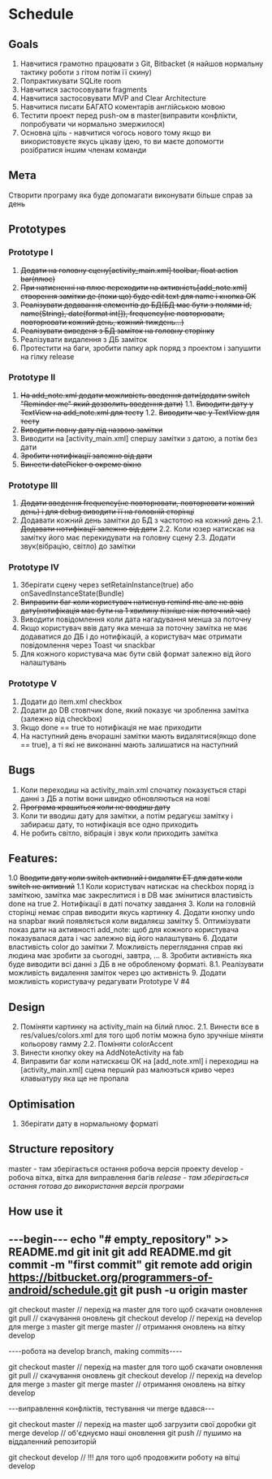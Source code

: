 # Schedule
## Goals
1. Навчитися грамотно працювати з Git, Bitbacket (я найшов нормальну тактику роботи з гітом потім її скину)
2. Попрактикувати SQLite room
3. Навчитися застосовувати fragments
4. Навчитися застосовувати MVP and Clear Architecture
5. Навчитися писати БАГАТО коментарів англійською мовою
6. Тестити проект перед push-ом в master(виправити конфлікти, попробувати чи нормально змержилося)
7. Основна ціль - навчитися чогось нового тому якщо ви використовуєте якусь цікаву ідею, то ви маєте допомогти розібратися іншим членам команди


## Мета

Cтворити програму яка буде допомагати виконувати більше справ за день 


## Prototypes

### Prototype I
1. ~~Додати на головну сцену[activity_main.xml] toolbar, float action bar(плюс)~~
2. ~~При натисненні на плюс переходити на активність[add_note.xml] створення замітки де (поки що) буде edit text для name і кнопка ОК~~
3. ~~Реалізувати додавання елементів до БД(БД має бути з полями id, name(String), date(format int[]), frequency(не повторювати, повторювати кожний день, кожний тиждень...)~~
4. ~~Реалізувати виведеня з БД заміток на головну сторінку~~
5. Реалізувати видалення з ДБ заміток
6. Протестити на баги, зробити папку apk поряд з проектом і запушити на гілку release 

### Prototype II
1. ~~На add_note.xml додати можливість введення дати(додати switch "Reminder me" який дозволить введення дати)~~ 
1.1. ~~Виводити дату у TextView на add_note.xml для тесту~~
1.2. ~~Виводити час у TextView для тесту~~
2. ~~Виводити повну дату під назвою замітки~~
3. Виводити на [activity_main.xml] спершу замітки з датою, а потім без дати
4. ~~Зробити нотифікації залежно від дати~~
5. ~~Винести datePicker в окреме вікно~~

### Prototype III
1. ~~Додати введення frequency(не повторювати, повторювати кожний день) і для debug виводити її на головній сторінці~~
2. Додавати кожний день замітки до БД з частотою на кожний день
2.1. ~~Додавати нотифікації залежно від дати~~ 
2.2. Коли юзер натискає на замітку його має перекидувати на головну сцену
2.3. Додати звук(вібрацію, світло) до замітки

### Prototype IV
1. Зберігати сцену через setRetainInstance(true) або onSavedInstanceState(Bundle)
2. ~~Виправити баг коли користувач натиснув remind me але не ввів дату(нотифікація має бути на 1 хвилину пізніше ніж поточний час)~~
3. Виводити повідомлення коли дата нагадування менша за поточну
4. Якщо користувач ввів дату яка менша за поточну замітка не має додаватися до ДБ і до нотифікацій, а користувач має отримати повідомлення через Toast чи snaсkbar
5. Для кожного користувача має бути свій формат залежно від його налаштувань

### Prototype V
1. Додати до item.xml checkbox
2. Додати до DB стовпчик done, який показує чи зробленна замітка (залежно від checkbox)
3. Якщо done == true то нотифікація не має приходити
4. На наступний день вчорашні замітки мають видалятися(якщо done == true), а ті які не виконанні мають залишатися на наступний


## Bugs
1. Коли переходиш на activity_main.xml спочатку показується старі данні з ДБ а потім вони швидко обновляються на нові
2. ~~Програма крашиться коли не вводиш дату~~
3. Коли ти вводиш дату для замітки, а потім редагуєш замітку і забираєш дату, то нотифікація все одно приходить
4. Не робить світло, вібрація і звук коли приходить замітка

## Features:
1.0 ~~Вводити дату коли switch активний і видаляти ET для дати коли switch не активний~~
1.1 Коли користувач натискає на checkbox поряд із заміткою, замітка має закреслитися і в DB має змінитися властивість done на true
2. Нотифікації в даті початку завдання
3. Коли на головній сторінці немає справ виводити якусь картинку
4. Додати кнопку undo на snapbar який появляється коли видаляєш замітку
5. Оптимізувати показ дати на активності add_note: щоб для кожного користувача показувалася дата і час залежно від його налаштувань
6. Додати властивість color до замітки
7. Можливість переглядання справ які людина має зробити за сьогодні, завтра, ...
8. Зробити активність яка буде виводити всі данні з ДБ в не обробленому форматі.
8.1. Реалізувати можливість видалення заміток через цю активність
9. Додати можливість користувачу редагувати Prototype V #4

## Design
2. Поміняти картинку на activity_main на білий плюс. 
2.1. Винести все в res/values/colors.xml для того щоб потім можна було зручніше міняти кольорову гамму
2.2. Поміняти colorAccent
3. Винести кнопку okey на AddNoteActivity на fab 
4. Виправити баг коли натискаєш ОК на [add_note.xml] і переходиш на [activity_main.xml] сцена перший раз малюэться криво через клавыатуру яка ще не пропала

## Optimisation
1. Зберігати дату в нормальному форматі




## Structure repository
master - там зберігається остання робоча версія проекту
develop - робоча вітка, вітка для виправлення багів
*release - там зберігається остання готова до використання версія програми*

## How use it
---begin---
echo "# empty_repository" >> README.md
git init
git add README.md
git commit -m "first commit"
git remote add origin https://bitbucket.org/programmers-of-android/schedule.git
git push -u origin master
-----------

git checkout master     // перехід на master для того щоб скачати оновлення
git pull                // скачування оновлень
git checkout develop    // перехід на develop для merge з master
git merge master        // отримання оновлень на вітку develop


----робота на develop branch, making commits----

git checkout master     // перехід на master для того щоб скачати оновлення
git pull                // скачування оновлень
git checkout develop    // перехід на develop для merge з master
git merge master        // отримання оновлень на вітку develop

---виправлення конфліктів, тестування чи merge вдався---

git checkout master     // перехід на master щоб загрузити свої доробки
git merge develop       // об'єднуємо наші оновлення
git push                // пушимо на віддаленний репозиторій


git checkout develop    // !!! для того щоб продовжити роботу на вітці develop
